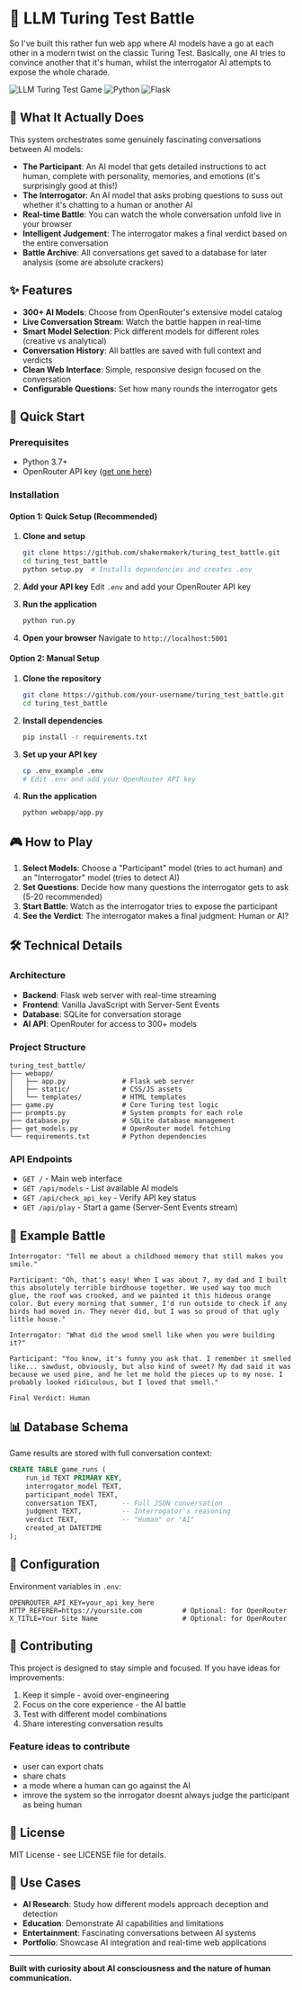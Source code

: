# 🤖 LLM Turing Test Battle

So I've built this rather fun web app where AI models have a go at each other in a modern twist on the classic Turing Test. Basically, one AI tries to convince another that it's human, whilst the interrogator AI attempts to expose the whole charade.

![LLM Turing Test Game](https://img.shields.io/badge/AI-Battle-blue) ![Python](https://img.shields.io/badge/Python-3.7+-green) ![Flask](https://img.shields.io/badge/Flask-Web%20App-red)

## 🎯 What It Actually Does

This system orchestrates some genuinely fascinating conversations between AI models:

- **The Participant**: An AI model that gets detailed instructions to act human, complete with personality, memories, and emotions (it's surprisingly good at this!)
- **The Interrogator**: An AI model that asks probing questions to suss out whether it's chatting to a human or another AI
- **Real-time Battle**: You can watch the whole conversation unfold live in your browser
- **Intelligent Judgement**: The interrogator makes a final verdict based on the entire conversation
- **Battle Archive**: All conversations get saved to a database for later analysis (some are absolute crackers)

## ✨ Features

- **300+ AI Models**: Choose from OpenRouter's extensive model catalog
- **Live Conversation Stream**: Watch the battle happen in real-time
- **Smart Model Selection**: Pick different models for different roles (creative vs analytical)
- **Conversation History**: All battles are saved with full context and verdicts
- **Clean Web Interface**: Simple, responsive design focused on the conversation
- **Configurable Questions**: Set how many rounds the interrogator gets

## 🚀 Quick Start

### Prerequisites

- Python 3.7+
- OpenRouter API key ([get one here](https://openrouter.ai/))

### Installation

#### Option 1: Quick Setup (Recommended)

1. **Clone and setup**
   ```bash
   git clone https://github.com/shakermakerk/turing_test_battle.git
   cd turing_test_battle
   python setup.py  # Installs dependencies and creates .env
   ```

2. **Add your API key**
   Edit `.env` and add your OpenRouter API key

3. **Run the application**
   ```bash
   python run.py
   ```

4. **Open your browser**
   Navigate to `http://localhost:5001`

#### Option 2: Manual Setup

1. **Clone the repository**
   ```bash
   git clone https://github.com/your-username/turing_test_battle.git
   cd turing_test_battle
   ```

2. **Install dependencies**
   ```bash
   pip install -r requirements.txt
   ```

3. **Set up your API key**
   ```bash
   cp .env_example .env
   # Edit .env and add your OpenRouter API key
   ```

4. **Run the application**
   ```bash
   python webapp/app.py
   ```

## 🎮 How to Play

1. **Select Models**: Choose a "Participant" model (tries to act human) and an "Interrogator" model (tries to detect AI)
2. **Set Questions**: Decide how many questions the interrogator gets to ask (5-20 recommended)
3. **Start Battle**: Watch as the interrogator tries to expose the participant
4. **See the Verdict**: The interrogator makes a final judgment: Human or AI?

## 🛠️ Technical Details

### Architecture

- **Backend**: Flask web server with real-time streaming
- **Frontend**: Vanilla JavaScript with Server-Sent Events
- **Database**: SQLite for conversation storage
- **AI API**: OpenRouter for access to 300+ models

### Project Structure

```
turing_test_battle/
├── webapp/
│   ├── app.py              # Flask web server
│   ├── static/             # CSS/JS assets
│   └── templates/          # HTML templates
├── game.py                 # Core Turing test logic
├── prompts.py              # System prompts for each role
├── database.py             # SQLite database management
├── get_models.py           # OpenRouter model fetching
└── requirements.txt        # Python dependencies
```

### API Endpoints

- `GET /` - Main web interface
- `GET /api/models` - List available AI models
- `GET /api/check_api_key` - Verify API key status
- `GET /api/play` - Start a game (Server-Sent Events stream)

## 🎨 Example Battle

```
Interrogator: "Tell me about a childhood memory that still makes you smile."

Participant: "Oh, that's easy! When I was about 7, my dad and I built this absolutely terrible birdhouse together. We used way too much glue, the roof was crooked, and we painted it this hideous orange color. But every morning that summer, I'd run outside to check if any birds had moved in. They never did, but I was so proud of that ugly little house."

Interrogator: "What did the wood smell like when you were building it?"

Participant: "You know, it's funny you ask that. I remember it smelled like... sawdust, obviously, but also kind of sweet? My dad said it was because we used pine, and he let me hold the pieces up to my nose. I probably looked ridiculous, but I loved that smell."

Final Verdict: Human
```

## 📊 Database Schema

Game results are stored with full conversation context:

```sql
CREATE TABLE game_runs (
    run_id TEXT PRIMARY KEY,
    interrogator_model TEXT,
    participant_model TEXT,
    conversation TEXT,      -- Full JSON conversation
    judgment TEXT,          -- Interrogator's reasoning
    verdict TEXT,           -- "Human" or "AI"
    created_at DATETIME
);
```

## 🔧 Configuration

Environment variables in `.env`:

```env
OPENROUTER_API_KEY=your_api_key_here
HTTP_REFERER=https://yoursite.com          # Optional: for OpenRouter
X_TITLE=Your Site Name                     # Optional: for OpenRouter
```

## 🤝 Contributing

This project is designed to stay simple and focused. If you have ideas for improvements:

1. Keep it simple - avoid over-engineering
2. Focus on the core experience - the AI battle
3. Test with different model combinations
4. Share interesting conversation results

### Feature ideas to contribute
- user can export chats
- share chats
- a mode where a human can go against the AI
- imrove the system so the inrrogator doesnt always judge the participant as being human


## 📝 License

MIT License - see LICENSE file for details.

## 🎯 Use Cases

- **AI Research**: Study how different models approach deception and detection
- **Education**: Demonstrate AI capabilities and limitations
- **Entertainment**: Fascinating conversations between AI systems
- **Portfolio**: Showcase AI integration and real-time web applications

---

**Built with curiosity about AI consciousness and the nature of human communication.**